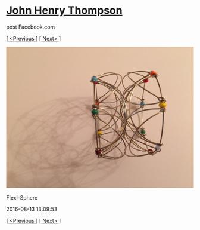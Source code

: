 # [John Henry Thompson](../README.md)
post Facebook.com

[[ <Previous ]](2016-08-13-9.md) [[ Next> ]](2016-08-13-11.md)

[![](../media/2016-08-13/Flexi-Sphere-9.jpg)](../README.md)

Flexi-Sphere

2016-08-13 13:09:53

[[ <Previous ]](2016-08-13-9.md) [[ Next> ]](2016-08-13-11.md)